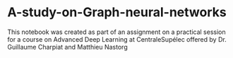 # A-study-on-Graph-neural-networks
This notebook was created as part of an assignment on a practical session for a course on Advanced Deep Learning at CentraleSupélec offered by Dr. Guillaume Charpiat and Matthieu Nastorg
